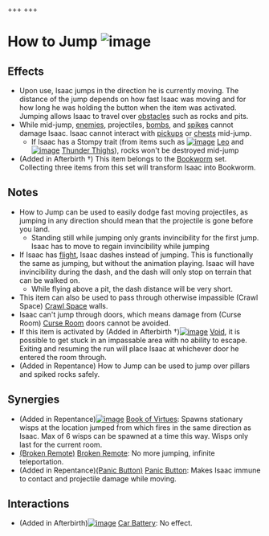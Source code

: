 +++
+++

 # How to Jump ![image](/image/How_to_Jump.png) 


Effects
---------


* Upon use, Isaac jumps in the direction he is currently moving. The distance of the jump depends on how fast Isaac was moving and for how long he was holding the button when the item was activated. Jumping allows Isaac to travel over [obstacles](/wiki/Obstacles "Obstacles") such as rocks and pits.
* While mid-jump, [enemies](/wiki/Monsters "Monsters"), projectiles, [bombs](/wiki/Bombs "Bombs"), and [spikes](/wiki/Spikes "Spikes") cannot damage Isaac. Isaac cannot interact with [pickups](/wiki/Pickups "Pickups") or [chests](/wiki/Chests "Chests") mid-jump.
	+ If Isaac has a Stompy trait (from items such as [![image](/image/Leo.png)](/wiki/Leo "Leo") [Leo](/wiki/Leo "Leo") and [![image](/image/Thunder_Thighs.png)](/wiki/Thunder_Thighs "Thunder Thighs") [Thunder Thighs](/wiki/Thunder_Thighs "Thunder Thighs")), rocks won't be destroyed mid-jump
* (Added in Afterbirth †) This item belongs to the [Bookworm](/wiki/Bookworm "Bookworm") set. Collecting three items from this set will transform Isaac into Bookworm.


Notes
-------


* How to Jump can be used to easily dodge fast moving projectiles, as jumping in any direction should mean that the projectile is gone before you land.
	+ Standing still while jumping only grants invincibility for the first jump. Isaac has to move to regain invincibility while jumping
* If Isaac has [flight](/wiki/Flight "Flight"), Isaac dashes instead of jumping. This is functionally the same as jumping, but without the animation playing. Isaac will have invincibility during the dash, and the dash will only stop on terrain that can be walked on.
	+ While flying above a pit, the dash distance will be very short.
* This item can also be used to pass through otherwise impassible (Crawl Space) [Crawl Space](/wiki/Crawl_Space "Crawl Space") walls.
* Isaac can't jump through doors, which means damage from (Curse Room) [Curse Room](/wiki/Curse_Room "Curse Room") doors cannot be avoided.
* If this item is activated by (Added in Afterbirth †)[![image](/image/Void.png)](/wiki/Void "Void") [Void](/wiki/Void "Void"), it is possible to get stuck in an impassable area with no ability to escape. Exiting and resuming the run will place Isaac at whichever door he entered the room through.
* (Added in Repentance) How to Jump can be used to jump over pillars and spiked rocks safely.


Synergies
-----------


* (Added in Repentance)[![image](/image/Book_of_Virtues.png)](/wiki/Book_of_Virtues "Book of Virtues") [Book of Virtues](/wiki/Book_of_Virtues "Book of Virtues"): Spawns stationary wisps at the location jumped from which fires in the same direction as Isaac. Max of 6 wisps can be spawned at a time this way. Wisps only last for the current room.
* [(Broken Remote)](/wiki/Broken_Remote "Broken Remote") [Broken Remote](/wiki/Broken_Remote "Broken Remote"): No more jumping, infinite teleportation.
* (Added in Repentance)[(Panic Button)](/wiki/Panic_Button "Panic Button") [Panic Button](/wiki/Panic_Button "Panic Button"): Makes Isaac immune to contact and projectile damage while moving.


Interactions
--------------


* (Added in Afterbirth)[![image](/image/Car_Battery.png)](/wiki/Car_Battery "Car Battery") [Car Battery](/wiki/Car_Battery "Car Battery"): No effect.


